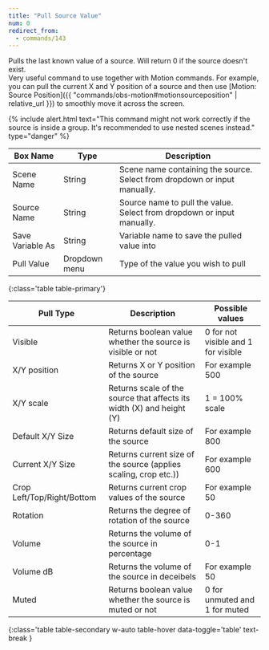 ```yaml
---
title: "Pull Source Value"
num: 0
redirect_from:
  - commands/143
---
```


Pulls the last known value of a source. Will return 0 if the source doesn't exist.\
Very useful command to use together with Motion commands. For example, you can pull the current X and Y position of a source and then use [Motion: Source Position]({{ "commands/obs-motion#motionsourceposition" | relative_url }}) to smoothly move it across the screen.

{% include alert.html text="This command might not work correctly if the source is inside a group. It's recommended to use nested scenes instead." type="danger" %} 

| Box Name | Type | Description | 
|-------|--------|--------
|Scene Name|	String|	Scene name containing the source. Select from dropdown or input manually.
|Source Name|	String|	Source name to pull the value. Select from dropdown or input manually.
|Save Variable As	|String|	Variable name to save the pulled value into
|Pull Value|Dropdown menu| Type of the value you wish to pull
{:class='table table-primary'}


| Pull Type | Description | Possible values | 
|-------|--------|--------
|Visible | Returns boolean value whether the source is visible or not | 0 for not visible and 1 for visible
|X/Y position  | Returns X or Y position of the source | For example 500 
|X/Y scale | Returns scale of the source that affects its width (X) and height (Y) |  1 = 100% scale
|Default X/Y Size| Returns default size of the source | For example 800
|Current X/Y Size | Returns current size of the source (applies scaling, crop etc.)) | For example 600
|Crop Left/Top/Right/Bottom | Returns current crop values of the source | For example 50
|Rotation | Returns the degree of rotation of the source | 0-360
|Volume | Returns the volume of the source in percentage | 0-1
|Volume dB| Returns the volume of the source in deceibels | For example 50
|Muted | Returns boolean value whether the source is muted or not | 0 for unmuted and 1 for muted
{:class='table table-secondary w-auto table-hover data-toggle='table' text-break }

